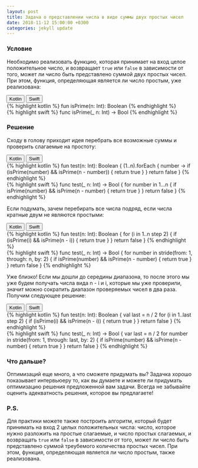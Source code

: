```yaml
---
layout: post
title: Задача о представлении числа в виде суммы двух простых чисел
date: 2018-11-12 15:00:00 +0300
categories: jekyll update
---
```

### Условие
Необходимо реализовать функцию, которая принимает на вход целое положительное число, и возвращает   `true`  или   `false`  в зависимости от того, может ли число быть представлено суммой двух простых чисел. При этом, функция, определяющая является ли число простым, уже реализована:

<div class="tab">
    <button class="tablinks Kotlin active" style="margin-left: -1px;" onclick="openTab(event, 'Kotlin')">Kotlin</button>
    <button class="tablinks Swift" onclick="openTab(event, 'Swift')">Swift</button>
</div>

<div class="tabcontent Kotlin" style="display: block;">
{% highlight kotlin %}
fun isPrime(n: Int): Boolean 
{% endhighlight %}
</div>

<div class="tabcontent Swift">
{% highlight swift %}
func isPrime(_ n: Int) -> Bool
{% endhighlight %}
</div>

### Решение
Сходу в голову приходит идея перебрать все возможные суммы и проверить слагаемые на простоту:


<div class="tab">
    <button class="tablinks Kotlin active" style="margin-left: -1px;" onclick="openTab(event, 'Kotlin')">Kotlin</button>
    <button class="tablinks Swift" onclick="openTab(event, 'Swift')">Swift</button>
</div>

<div class="tabcontent Kotlin" style="display: block;">
{% highlight kotlin %}
fun test(n: Int): Boolean {
    (1..n).forEach { number ->
            if (isPrime(number) && isPrime(n - number)) {
                return true
            }
        }
        return false
}
{% endhighlight %}
</div>

<div class="tabcontent Swift">
{% highlight swift %}
funс test(_ n: Int) -> Bool {
    for number in 1...n {
        if isPrime(number) && isPrime(n - number) {
            return true
        }
    }
    return false
}
{% endhighlight %}
</div>

Если подумать, зачем перебирать все числа подряд, если числа кратные двум не являются простыми:

<div class="tab">
    <button class="tablinks Kotlin active" style="margin-left: -1px;" onclick="openTab(event, 'Kotlin')">Kotlin</button>
    <button class="tablinks Swift" onclick="openTab(event, 'Swift')">Swift</button>
</div>

<div class="tabcontent Kotlin" style="display: block;">
{% highlight kotlin %}
fun test(n: Int): Boolean {
    for (i in 1..n step 2) {
        if (isPrime(i) && isPrime(n - i)) {
            return true
        }
    }
    return false
}
{% endhighlight %}
</div>

<div class="tabcontent Swift">
{% highlight swift %}
funс test(_ n: Int) -> Bool {
    for number in stride(from: 1, through: n, by: 2) {
        if isPrime(number) && isPrime(n - number) {
            return true
        }
    }
    return false
}
{% endhighlight %}
</div>


Уже близко! Если мы дошли до середины диапазона, то после этого мы уже будем получать числа вида n - i и i, которые мы уже проверили, значит можно сократить диапазон проверяемых чисел в два раза. Получим следующее решение:

<div class="tab">
    <button class="tablinks Kotlin active" style="margin-left: -1px;" onclick="openTab(event, 'Kotlin')">Kotlin</button>
    <button class="tablinks Swift" onclick="openTab(event, 'Swift')">Swift</button>
</div>

<div class="tabcontent Kotlin" style="display: block;">
{% highlight kotlin %}
fun test(n: Int): Boolean {
    val last = n / 2 
    for (i in 1..last step 2) {
        if (isPrime(i) && isPrime(n - i)) {
            return true
        }
    }
return false
}
{% endhighlight %}
</div>

<div class="tabcontent Swift">
{% highlight swift %}
funс test(_ n: Int) -> Bool {
    var last = n / 2
    for number in stride(from: 1, through: last, by: 2) {
        if isPrime(number) && isPrime(n - number) {
            return true
        }
    }
return false
}
{% endhighlight %}
</div>

### Что дальше?
Оптимизаций еще много, а что сможете придумать вы? Задачка хорошо показывает интервьюеру то, как вы думаете и можете ли придумать оптимизацию решения предложенной вам задачи. Всегда не забывайте оценить адекватность решения, которое вы предлагаете!

### P.S.
Для практики можете также построить алгоритм, который будет принимать на вход 2 целых положительных числа: число, которое нужно разложить на простые слагаемые, и число простых слагаемых, и возвращать   `true`  или   `false`  в зависимости от того, может ли число быть представлено суммой треубемого количества простых чисел. При этом, функция, определяющая является ли число простым, также реализована.
